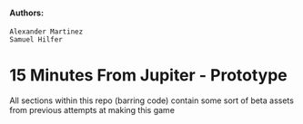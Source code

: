 #### Authors:
    Alexander Martinez
    Samuel Hilfer

# 15 Minutes From Jupiter - Prototype

All sections within this repo (barring code) contain some sort of beta assets from previous attempts at making this game

